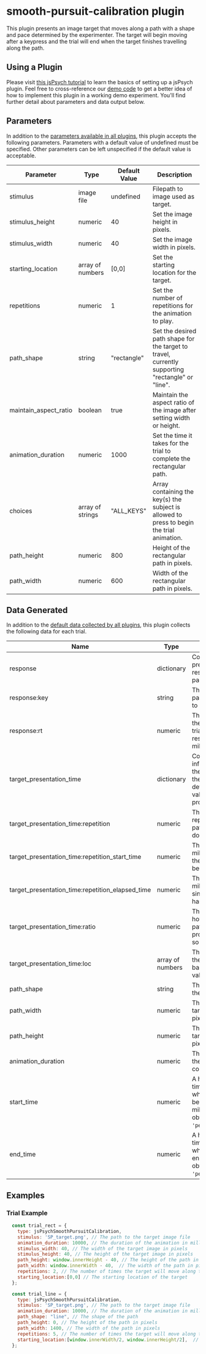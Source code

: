 # smooth-pursuit-calibration plugin

This plugin presents an image target that moves along a path with a shape and pace determined by the experimenter. The target will begin moving after a keypress and the trial will end when the target finishes travelling along the path.

## Using a Plugin

Please visit [this jsPsych tutorial](https://www.jspsych.org/v8/overview/plugins/) to learn the basics of setting up a jsPsych plugin. Feel free to cross-reference our [demo code](https://github.com/beatlab-mcmaster/AVOKE/blob/main/plugin-smooth-pursuit-calibration/examples/index.html) to get a better idea of how to implement this plugin in a working demo experiment. You'll find further detail about parameters and data output below.

## Parameters

In addition to the [parameters available in all plugins](https://www.jspsych.org/latest/overview/plugins/#parameters-available-in-all-plugins), this plugin accepts the following parameters. Parameters with a default value of undefined must be specified. Other parameters can be left unspecified if the default value is acceptable.

| Parameter           | Type             | Default Value      | Description                              |
| ------------------- | ---------------- | ------------------ | ---------------------------------------- |
|stimulus|image file|undefined|Filepath to image used as target.|
|stimulus_height|numeric|40|Set the image height in pixels.|
|stimulus_width|numeric|40|Set the image width in pixels.|
|starting_location|array of numbers|[0,0]|Set the starting location for the target.|
|repetitions|numeric|1|Set the number of repetitions for the animation to play.|
|path_shape|string|"rectangle"|Set the desired path shape for the target to travel, currently supporting "rectangle" or "line".|
|maintain_aspect_ratio|boolean|true|Maintain the aspect ratio of the image after setting width or height.|
|animation_duration|numeric|1000|Set the time it takes for the trial to complete the rectangular path.|
|choices|array of strings|"ALL_KEYS"|Array containing the key(s) the subject is allowed to press to begin the trial animation.|
|path_height|numeric|800|Height of the rectangular path in pixels.|
|path_width|numeric|600|Width of the rectangular path in pixels.|

## Data Generated

In addition to the [default data collected by all plugins](https://www.jspsych.org/latest/overview/plugins/#data-collected-by-all-plugins), this plugin collects the following data for each trial.

| Name      | Type    | Value                                    |
| --------- | ------- | ---------------------------------------- |
|response|dictionary|Contains the key pressed and response time of the participant.|
|response:key|string|The key that the participant pressed to start the trial.|
|response:rt|numeric|The time between the beginning of the trial and the response in milliseconds. '|
|target_presentation_time|dictionary|Contains a variety of information about the presentation of the target. Specific details on each key-value pair is provided below.|
|target_presentation_time:repetition|numeric|The number of repetitions of the path that have been done so far.
|target_presentation_time:repetition_start_time|numeric|The timestamp in milliseconds when the repetition has been started.|
|target_presentation_time:repetition_elapsed_time|numeric|The time in milliseconds from since the repetition has begun.|
|target_presentation_time:ratio|numeric|This ratio represents how much of the path the target has progressed through so far.|
|target_presentation_time:loc|array of numbers|The coordinates of the target on its path based on the ratio value.|
|path_shape|string|The path shape that the target takes.|
|path_width|numeric|The width of the target's path in pixels.|
|path_height|numeric|The height of the target's path in pixels.|
|animation_duration|numeric|The time length that the target takes to complete its path.|
|start_time|numeric|A high resolution timestamp of the when the animation begins in milliseconds, obtained via `'performance.now()'`.|
|end_time|numeric|A high resolution timestamp of the when the animation ends in milliseconds, obtained via `'performance.now()'`.

<!-- ## Install

Using the CDN-hosted JavaScript file:

```js
<script src="https://unpkg.com/@jspsych-contrib/plugin-smooth-pursuit-calibration"></script>
```

Using the JavaScript file downloaded from a GitHub release dist archive:

```js
<script src="jspsych/plugin-smooth-pursuit-calibration.js"></script>
```

Using NPM:

```
npm install @jspsych-contrib/plugin-smooth-pursuit-calibration
```

```js
import {jsPsychSmoothPursuitCalibration} from '@jspsych-contrib/plugin-smooth-pursuit-calibration';
``` -->

## Examples

### Trial Example

```javascript
  const trial_rect = {
    type: jsPsychSmoothPursuitCalibration,
    stimulus: 'SP_target.png', // The path to the target image file
    animation_duration: 10000, // The duration of the animation in milliseconds
    stimulus_width: 40, // The width of the target image in pixels
    stimulus_height: 40, // The height of the target image in pixels
    path_height: window.innerHeight - 40, // The height of the path in pixels, with a 40px margin accounting for target size
    path_width: window.innerWidth - 40,  // The width of the path in pixels, with a 40px margin accounting for target size
    repetitions: 2, // The number of times the target will move along the path
    starting_location:[0,0] // The starting location of the target
  };

  const trial_line = {
    type: jsPsychSmoothPursuitCalibration,
    stimulus: 'SP_target.png', // The path to the target image file
    animation_duration: 10000, // The duration of the animation in milliseconds
    path_shape: "line", // The shape of the path
    path_height: 0, // The height of the path in pixels
    path_width: 1400, // The width of the path in pixels
    repetitions: 5, // The number of times the target will move along the path
    starting_location:[window.innerWidth/2, window.innerHeight/2],  // The starting location of the target
  };
```